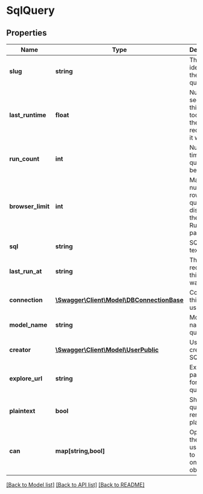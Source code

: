 # SqlQuery

## Properties
Name | Type | Description | Notes
------------ | ------------- | ------------- | -------------
**slug** | **string** | The identifier of the SQL query | [optional] 
**last_runtime** | **float** | Number of seconds this query took to run the most recent time it was run | [optional] 
**run_count** | **int** | Number of times this query has been run | [optional] 
**browser_limit** | **int** | Maximum number of rows this query will display on the SQL Runner page | [optional] 
**sql** | **string** | SQL query text | [optional] 
**last_run_at** | **string** | The most recent time this query was run | [optional] 
**connection** | [**\Swagger\Client\Model\DBConnectionBase**](DBConnectionBase.md) | Connection this query uses | [optional] 
**model_name** | **string** | Model name this query uses | [optional] 
**creator** | [**\Swagger\Client\Model\UserPublic**](UserPublic.md) | User who created this SQL query | [optional] 
**explore_url** | **string** | Explore page URL for this SQL query | [optional] 
**plaintext** | **bool** | Should this query be rendered as plain text | [optional] 
**can** | **map[string,bool]** | Operations the current user is able to perform on this object | [optional] 

[[Back to Model list]](../README.md#documentation-for-models) [[Back to API list]](../README.md#documentation-for-api-endpoints) [[Back to README]](../README.md)


